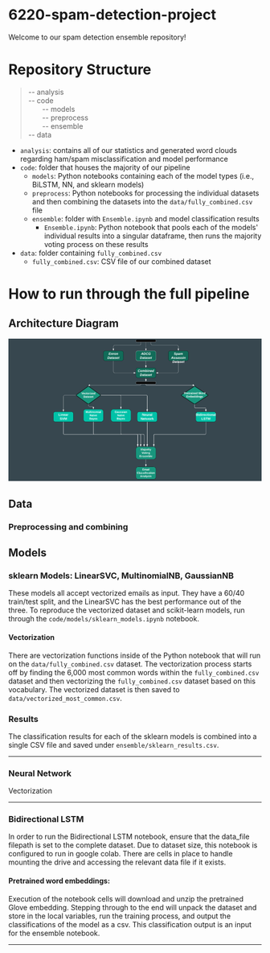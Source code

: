 # 6220-spam-detection-project
Welcome to our spam detection ensemble repository! 

# Repository Structure

> -- analysis<br>
> -- code<br>
>&nbsp;&nbsp;&nbsp;&nbsp;&nbsp;&nbsp; -- models<br>
>&nbsp;&nbsp;&nbsp;&nbsp;&nbsp;&nbsp; -- preprocess<br>
>&nbsp;&nbsp;&nbsp;&nbsp;&nbsp;&nbsp; -- ensemble<br>
> -- data<br>

- `analysis`: contains all of our statistics and generated word clouds regarding ham/spam misclassification and model performance
- `code`: folder that houses the majority of our pipeline
  - `models`: Python notebooks containing each of the model types (i.e., BiLSTM, NN, and sklearn models)
  - `preprocess`: Python notebooks for processing the individual datasets and then combining the datasets into the `data/fully_combined.csv` file
  - `ensemble`: folder with `Ensemble.ipynb` and model classification results
    - `Ensemble.ipynb`: Python notebook that pools each of the models' individual results into a singular dataframe, then runs the majority voting process on these results
- `data`: folder containing `fully_combined.csv`
  - `fully_combined.csv`: CSV file of our combined dataset

# How to run through the full pipeline

  ## Architecture Diagram
  ![Architecture Diagram](architecture.png)

  ## Data

  ### Preprocessing and combining

  ## Models

  ### sklearn Models: LinearSVC, MultinomialNB, GaussianNB
  These models all accept vectorized emails as input. They have a 60/40 train/test split, and the LinearSVC has the best performance out of the three. To reproduce the vectorized dataset and scikit-learn models, run through the `code/models/sklearn_models.ipynb` notebook. 
  #### Vectorization
  There are vectorization functions inside of the Python notebook that will run on the `data/fully_combined.csv` dataset. The vectorization process starts off by finding the 6,000 most common words within the `fully_combined.csv` dataset and then vectorizing the `fully_combined.csv` dataset based on this vocabulary. The vectorized dataset is then saved to `data/vectorized_most_common.csv`. 
  ### Results
  The classification results for each of the sklearn models is combined into a single CSV file and saved under `ensemble/sklearn_results.csv`.
  
  ---

  ### Neural Network
  Vectorization
  
  ---

  ### Bidirectional LSTM
  In order to run the Bidirectional LSTM notebook, ensure that the data_file filepath is set to the complete dataset. 
  Due to dataset size, this notebook is configured to run in google colab. There are cells in place to handle mounting the drive and accessing the relevant data file if it exists.

  #### Pretrained word embeddings:
  Execution of the notebook cells will download and unzip the pretrained Glove embedding. 
  Stepping through to the end will unpack the dataset and store in the local variables, run the training process, and output the classifications of the model as a csv. 
  This classification output is an input for the ensemble notebook.
  
  ---
